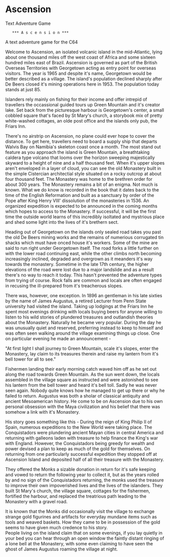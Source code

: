 # Ascension
Text Adventure Game

       *** A s c e n s i o n ***

   A text adventure game for the C64


Welcome to Ascension, an isolated volcanic island in the mid-Atlantic, lying about one thousand miles off the west coast of Africa and some sixteen hundred miles east of Brazil. Ascension is governed as part of the British Overseas Territories with Georgetown acting as entry point for overseas visitors. The year is 1965 and despite it's name, Georgetown would be better described as a village. The island's population declined sharply after De Beers closed it's mining operations here in 1953. The population today stands at just 85.

Islanders rely mainly on fishing for their income and offer intrepid of travellers the occassional guided tours up Green Mountain and it's creator lake. Set back from the picturesque harbour is Georgetown's center, a small cobbled square that's faced by St Mary's church, a storybook mix of pretty white-washed cottages, an olde post office and the islands only pub, the Friars Inn. 

There's no airstrip on Ascension, no plane could ever hope to cover the distance. To get here, travellers need to board a supply ship that departs Walvis Bay on Namibia's skeleton coast once a month. The most stand out feature as you approach the island is Green Mountain, a breathtaking caldera type volcano that looms over the horizon sweeping majestically skyward to a height of nine and a half thousand feet. When it's upper slopes aren't enveloped in a layer of cloud, you can see the old Monastery built in the simple Cistercian architectial style situated on a rocky outcrop at about four thousand feet. The Monastery was home to the brethren order for about 300 years. The Monastery remains a bit of an enigma. Not much is known. What we do know is recorded in the book that it dates back to the time of the English Reformation and built as a sanctuary by order of the Pope after King Henry VIII' dissolution of the monasteries in 1536. An organized expedition is expected to be announced in the coming months which hopes to access to the Monastery. If successful, it will be the first time the outside world learns of this incredibly isoltated and mystrious place and shed some light into the lives of it's brethern sect. 


Heading out of Georgetown on the islands only sealed road takes you past the old De Beers mining works and the remains of numerious corrugated tin shacks which must have onced house it's workers. Some of the mine are said to run right under Georgetown itself. The road forks a little further on with the lower road continuing east, while the other climbs north becoming increasingly inclined, degraded and overgrown as it meanders it's way towards the monastery. Sometime in the late 17th century, the higher elevations of the road were lost due to a major landslide and as a result there's no way to reach it today. This hasn't prevented the adventure types from trying of course. Rock falls are common and locals are often engaged in recusing the ill-prepared from it's treacherous slopes.

There was, however, one exception. In 1896 an gentleman in his late sixties by the name of James Augustus, a retired Lecturer from Penn State university had visited the island. Taking up lodgings at the Friars Inn he spent most evenings drinking with locals buying beers for anyone willing to listen to his wild stories of plundered treasures and outlandish theories about the Monastery. Naturally he became very popular. During the day he was unusually quiet and reserved, preferring instead to keep to himself and was often seen walking around the village examining things up close. One on particular evening he made an announcement -

"At first light I shall journey to Green Mountain, scale it's slopes, enter the Monastery, lay claim to its treasures therein and raise my lantern from it's bell tower for all to see."

Fishermen landing their early morning catch waved him off as he set out along the road towards Green Mountain. As the sun went down, the locals assembled in the village square as instructed and were astonished to see his lantern from the bell tower and heard it's bell toll. Sadly he was never seen again. Nobody quite knows how he managed to get up there or why he failed to return. Augustus was both a sholar of classical antiquity and ancient Mesoamerican history. He come to be on Ascension due to his own personal obsession with the Maya civilization and his belief that there was somehow a link with it's Monastery. 

His story goes something like this - During the reign of King Philip II of Spain, numerous expeditions to the New World were taking place. The Conquistadors were plundering ancient Mayan cities in central America and returning with galleons laden with treasure to help finance the King's war with England. However, the Conquistadors being greedy for wealth and power devised a plan to keep as much of the gold for themselves. On returning from one particularly successful expedition they stopped off at Ascension Island and deposited half of all their treasure with the Monastery.

They offered the Monks a sizable donation in return for it's safe keeping and vowed to return the following year to collect it, but as the years rolled by and no sign of the Conquistadors returning, the monks used the treasure to improve their own impoverished lives and the lives of the islanders. They built St Mary's church, the village square, cottages for the fishermen, fortified the harbour, and replaced the treatrious path leading to the Monastery with a gravel road.

It is known that the Monks did occasionally visit the village to exchange strange gold figurines and artifacts for everyday mundane items such as tools and weaved baskets. How they came to be in possession of the gold seems to have given much credence to his story.       
People living on the island claim that on some evenings, if you lay quietly in your bed you can hear through an open window the faintly distant ringing of a lone bell at the Monastery, with some even claiming to have seen the ghost of James Augustus roaming the village at night.

